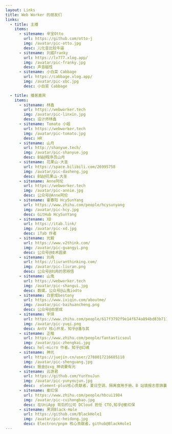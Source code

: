 ```yaml
---
layout: Links
title: Web Worker 的朋友们
links:
  - title: 主播
    items:
      - sitename: 辛宝Otto
        url: https://github.com/otto-j
        img: /avatar/pic-otto.jpg
        desc: 儿化音比较牛逼
      - sitename: 刘威Franky
        url: https://lv777.xlog.app/
        img: /avatar/pic-franky.jpg
        desc: 声音磁性
      - sitename: 小白菜 Cabbage
        url: https://cabbage.xlog.app/
        img: /avatar/pic-xbc.jpg
        desc: 小白菜 Cabbage

  - title: 播客嘉宾
    items:
      - sitename: 林鑫
        url: https://webworker.tech
        img: /avatar/pic-linxin.jpg
        desc: 设计师林鑫
      - sitename: Tomato 小姐
        url: https://webworker.tech
        img: /avatar/pic-tomato.jpg
        desc: HR
      - sitename: 山月
        url: http://shanyue.tech/
        img: /avatar/pic-shanyue.jpg
        desc: B站@程序员山月
      - sitename: 花果山-大圣
        url: https://space.bilibili.com/26995758
        img: /avatar/pic-dasheng.jpg
        desc: B站@花果山-大圣
      - sitename: Anne阿伦
        url: https://webworker.tech
        img: /avatar/pic-annie.jpg
        desc: 公众号@Anne阿伦
      - sitename: 霍春阳 HcySunYang
        url: https://www.zhihu.com/people/hcysunyang
        img: /avatar/pic-hcy.jpg
        desc: GitHub HcySunYang
      - sitename: XD
        url: https://itab.link/
        img: /avatar/pic-xd.jpg
        desc: iTab 作者
      - sitename: 光毅
        url: https://www.v2think.com/
        img: /avatar/pic-guangyi.png
        desc: 公众号@技术圆桌
      - sitename: 刘冉
        url: https://liuranthinking.com/
        img: /avatar/pic-liuran.png
        desc: 公众号@刘冉的思辨悟
      - sitename: 山鬼
        url: https://webworker.tech
        img: /avatar/pic-shangui.jpg
        desc: 数媒，公众号@山鬼iodto
      - sitename: 白宦成bestony
        url: https://www.ixiqin.com/aboutme/
        img: /avatar/pic-baihuancheng.png
        desc: 公众号@白宦成
      - sitename: 宇琪
        url: https://www.zhihu.com/people/617f3792f9e14f674a894bd83b7112e1
        img: /avatar/pic-yuqi.png
        desc: AntV 核心开发，知乎@潘与其
      - sitename: 正楷
        url: https://www.zhihu.com/people/fantasticsoul
        img: /avatar/pic-zhengkai.jpg
        desc: hel-micro 作者。知乎@幻魂
      - sitename: 神光
        url: https://juejin.cn/user/2788017216685118
        img: /avatar/pic-shenguang.jpg
        desc: 掘金@zxg_神说要有光
      - sitename: 云游君
        url: https://github.com/YunYouJun
        img: /avatar/pic-yunyoujun.jpg
        desc:  element-plus核心贡献者，夏日空调、隔离食用手册、B 站填报志愿锦囊等开源项目作者。github@YunYouJun
      - sitename: 崔红保
        url: https://www.zhihu.com/people/hbcui1984
        img: /avatar/pic-cuihongbao.jpg
        desc: 在UniApp 背后的公司 DCloud 担任 CTO,知乎@崔红保
      - sitename: 黑洞Black-Hole️
        url: https://github.com/BlackHole1
        img: /avatar/pic-heidong.jpg
        desc: Electron/pnpm 核心贡献者，github@BlackHole1
---
```

